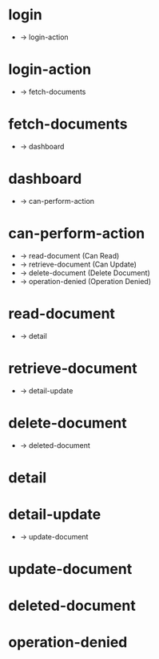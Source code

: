 # login
- -> login-action

# login-action
- -> fetch-documents

# fetch-documents
- -> dashboard

# dashboard
- -> can-perform-action

# can-perform-action
- -> read-document (Can Read)
- -> retrieve-document (Can Update)
- -> delete-document (Delete Document)
- -> operation-denied (Operation Denied)

# read-document
- -> detail

# retrieve-document
- -> detail-update

# delete-document
- -> deleted-document

# detail



# detail-update
- -> update-document

# update-document



# deleted-document



# operation-denied



